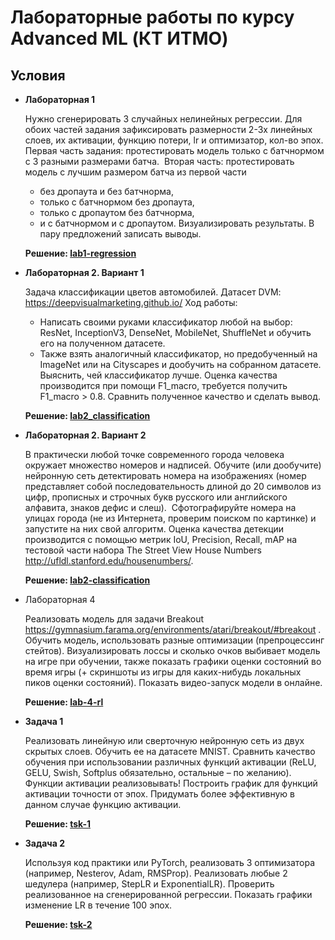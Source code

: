 # Лабораторные работы по курсу Advanced ML (КТ ИТМО)

## Условия
- __Лабораторная 1__
  
  Нужно сгенерировать 3 cлучайных нелинейных регрессии. Для обоих частей задания зафиксировать размерности 2-3х линейных слоев, их активации, функцию потери, lr и оптимизатор, кол-во эпох.
  Первая часть задания: протестировать модель только с батчнормом с 3 разными размерами батча. 
  Вторая часть: протестировать модель с лучшим размером батча из первой части 
  - без дропаута и без батчнорма, 
  - только с батчнормом без дропаута, 
  - только с дропаутом без батчнорма, 
  - и с батчнормом и с дропаутом.
  Визуализировать результаты.
  В пару предложений записать выводы.

  __Решение: [lab1-regression](./lab1-regression)__

- __Лабораторная 2. Вариант 1__

  Задача классификации цветов автомобилей.
  Датасет DVM: https://deepvisualmarketing.github.io/
  Ход работы:
  - Написать своими руками классификатор любой на выбор: ResNet, InceptionV3, DenseNet, MobileNet, ShuffleNet и обучить его на полученном датасете.
  - Также взять аналогичный классификатор, но предобученный на ImageNet или на Cityscapes и дообучить на собранном датасете. Выяснить, чей классификатор лучше.
  Оценка качества производится при помощи F1_macro, требуется получить F1_macro > 0.8.
  Сравнить полученное качество и сделать вывод.

  __Решение: [lab2_classification](./lab2-classification)__

- __Лабораторная 2. Вариант 2__

  В практически любой точке современного города человека окружает множество номеров и надписей. Обучите (или дообучите) нейронную сеть детектировать номера на изображениях (номер представляет собой последовательность длиной до 20 символов из цифр, прописных и строчных букв русского или английского алфавита, знаков дефис и слеш).  Сфотографируйте номера на улицах города (не из Интернета, проверим поиском по картинке) и запустите на них свой алгоритм. Оценка качества детекции производится с помощью метрик IoU, Precision, Recall, mAP на тестовой части набора The Street View House Numbers http://ufldl.stanford.edu/housenumbers/. 

  __Решение: [lab2-classification](./lab2-detection)__

- Лабораторная 4

  Реализовать модель для задачи Breakout https://gymnasium.farama.org/environments/atari/breakout/#breakout . Обучить модель, использовать разные оптимизации (препроцессинг стейтов). Визуализировать лоссы и сколько очков выбивает модель на игре при обучении, также показать графики оценки состояний во время игры (+ скриншоты из игры для каких-нибудь локальных пиков оценки состояний). Показать видео-запуск модели в онлайне.

  __Решение: [lab-4-rl](./lab-4-rl)__
  
- __Задача 1__

  Реализовать линейную или сверточную нейронную сеть из двух скрытых слоев.
  Обучить ее на датасете MNIST.
  Сравнить качество обучения при использовании различных функций активации (ReLU, GELU, Swish, Softplus обязательно, остальные – по желанию). Функции активации реализовывать!
  Построить график для функций активации точности от эпох.
  Придумать более эффективную в данном случае функцию активации.

  __Решение: [tsk-1](./tasks/tsk-1)__


- __Задача 2__

  Используя код практики или PyTorch, реализовать 3 оптимизатора (например, Nesterov, Adam, RMSProp).
  Реализовать любые 2 шедулера (например, StepLR и ExponentialLR). Проверить реализованное на сгенерированной регрессии.
  Показать графики изменение LR в течение 100 эпох.

  __Решение: [tsk-2](./tasks/tsk-2)__


